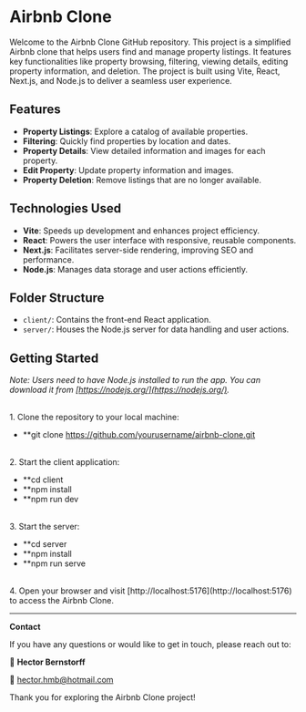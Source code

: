 # Airbnb Clone

Welcome to the Airbnb Clone GitHub repository. This project is a simplified Airbnb clone that helps users find and manage property listings. It features key functionalities like property browsing, filtering, viewing details, editing property information, and deletion. The project is built using Vite, React, Next.js, and Node.js to deliver a seamless user experience.


## Features

- **Property Listings**: Explore a catalog of available properties.
- **Filtering**: Quickly find properties by location and dates.
- **Property Details**: View detailed information and images for each property.
- **Edit Property**: Update property information and images.
- **Property Deletion**: Remove listings that are no longer available.


## Technologies Used

- **Vite**: Speeds up development and enhances project efficiency.
- **React**: Powers the user interface with responsive, reusable components.
- **Next.js**: Facilitates server-side rendering, improving SEO and performance.
- **Node.js**: Manages data storage and user actions efficiently.


## Folder Structure

- `client/`: Contains the front-end React application.
- `server/`: Houses the Node.js server for data handling and user actions.


## Getting Started

*Note: Users need to have Node.js installed to run the app. You can download it from [https://nodejs.org/](https://nodejs.org/).*


<br />
1. Clone the repository to your local machine:

- **git clone https://github.com/yourusername/airbnb-clone.git
<br />
2. Start the client application:

- **cd client
- **npm install
- **npm run dev
<br />
3. Start the server:

- **cd server
- **npm install
- **npm run serve
<br />
4. Open your browser and visit [http://localhost:5176](http://localhost:5176) to access the Airbnb Clone.

<br />


---
**Contact**

If you have any questions or would like to get in touch, please reach out to:

👤 **Hector Bernstorff**


📧 [hector.hmb@hotmail.com](mailto:hector.hmb@hotmail.com)


Thank you for exploring the Airbnb Clone project!
